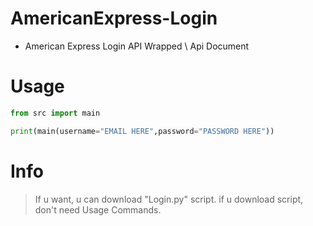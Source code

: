 # AmericanExpress-Login
* American Express Login API Wrapped \\ Api Document

# Usage
```py
from src import main

print(main(username="EMAIL HERE",password="PASSWORD HERE"))
```
# Info

> If u want, u can download "Login.py" script. if u download script, don't need Usage Commands.
